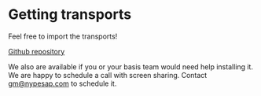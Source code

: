 # Getting transports

Feel free to import the transports!

[Github repository](https://github.com/fioritracker/installation)


We also are available if you or your basis team would need help installing it. We are happy to schedule a call with screen sharing. Contact gm@nypesap.com to schedule it.